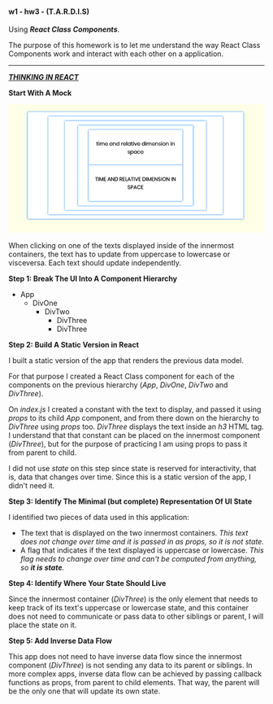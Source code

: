 #### w1 - hw3 - (T.A.R.D.I.S) ####
Using ***React Class Components***. 

The purpose of this homework is to let me understand the way React Class Components work and 
interact with each other on a application.

----
***[THINKING IN REACT](https://reactjs.org/docs/thinking-in-react.html)***

**Start With A Mock**

![W1-HW3 Final product](./w1-hw3-screenshot.png "W1-HW3 Final product")

When clicking on one of the texts displayed inside of the innermost containers, the text has to update from uppercase to lowercase or visceversa. Each text should update independently.

**Step 1: Break The UI Into A Component Hierarchy**
- App
  - DivOne
    - DivTwo
      - DivThree
      - DivThree

**Step 2: Build A Static Version in React**

I built a static version of the app that renders the previous data model.

For that purpose I created a React Class component for each of the components on the previous hierarchy (*App*, *DivOne*, *DivTwo* and *DivThree*).

On *index.js* I created a constant with the text to display, and passed it using *props* to its child *App* component, and from there down on the hierarchy to *DivThree* using *props* too. *DivThree* displays the text inside an *h3* HTML tag. I understand that that constant can be placed on the innermost component (*DivThree*),
but for the purpose of practicing I am using props to pass it from parent to child.

I did not use *state* on this step since state is reserved for interactivity, that is, data that changes over time. Since this is a static version of the app, I didn't need it.

**Step 3: Identify The Minimal (but complete) Representation Of UI State**

I identified two pieces of data used in this application:
- The text that is displayed on the two innermost containers. *This text does not change over time and it is passed in as props, so it is not state.*
- A flag that indicates if the text displayed is uppercase or lowercase. *This flag needs to change over time and can't be computed from anything, so **it is state**.*

**Step 4: Identify Where Your State Should Live**

Since the innermost container (*DivThree*) is the only element that needs to keep track of its text's uppercase 
or lowercase state, and this container does not need to communicate or pass data to other siblings or parent, 
I will place the state on it.

**Step 5: Add Inverse Data Flow**

This app does not need to have inverse data flow since the innermost component (*DivThree*) is not sending
any data to its parent or siblings. In more complex apps, inverse data flow can be achieved by passing callback functions as props, from parent to child elements. That way, the parent will be the only one that will update its own state. 






